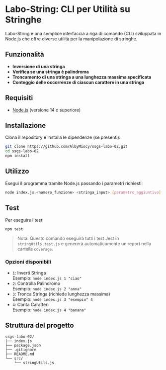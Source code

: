 # Labo-String: CLI per Utilità su Stringhe

Labo-String è una semplice interfaccia a riga di comando (CLI) sviluppata in Node.js che offre diverse utilità per la manipolazione di stringhe.

## Funzionalità

- **Inversione di una stringa**
- **Verifica se una stringa è palindroma**
- **Troncamento di una stringa a una lunghezza massima specificata**
- **Conteggio delle occorrenze di ciascun carattere in una stringa**

## Requisiti

- [Node.js](https://nodejs.org/) (versione 14 o superiore)

## Installazione

Clona il repository e installa le dipendenze (se presenti):

```bash
git clone https://github.com/AlbyMiscy/ssgs-labo-02.git
cd ssgs-labo-02
npm install
```

## Utilizzo

Esegui il programma tramite Node.js passando i parametri richiesti:

```bash
node index.js <numero_funzione> <stringa_input> [parametro_aggiuntivo]
```

## Test 

Per eseguire i test:

```bash
npm test
```
> Nota: Questo comando eseguirà tutti i test Jest in `stringUtils.test.js` e genererà automaticamente un report nella cartella `coverage`. 

### Opzioni disponibili

- `1`: Inverti Stringa  
  Esempio: `node index.js 1 "ciao"`
- `2`: Controlla Palindromo  
  Esempio: `node index.js 2 "anna"`
- `3`: Tronca Stringa (richiede lunghezza massima)  
  Esempio: `node index.js 3 "esempio" 4`
- `4`: Conta Caratteri  
  Esempio: `node index.js 4 "banana"`

## Struttura del progetto

```
ssgs-labo-02/
├── index.js
├── package.json
├── .gitignore
├── README.md
└── src/
    └── stringUtils.js
```